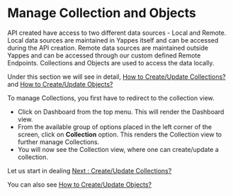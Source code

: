 Manage Collection and Objects
=============================

API created have access to two different data sources - Local and
Remote. Local data sources are maintained in Yappes itself and can be
accessed during the API creation. Remote data sources are maintained
outside Yappes and can be accessed through our custom defined Remote
Endpoints. Collections and Objects are used to access the data locally.

Under this section we will see in detail, [How to Create/Update
Collections?](create_update_delete_collection) and [How to Create/Update
Objects?](create_update_delete_object)

To manage Collections, you first have to redirect to the collection
view.

-   Click on Dashboard from the top menu. This will render the Dashboard
    view.
-   From the available group of options placed in the left corner of the
    screen, click on **Collection** option. This renders the Collection
    view to further manage Collections.
-   You will now see the Collection view, where one can create/update a
    collection.

Let us start in dealing [Next : Create/Update
Collections?](create_update_delete_collection)

You can also see [How to Create/Update
Objects?](create_update_delete_object)
